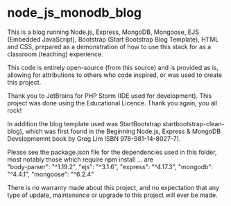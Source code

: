 # node_js_monodb_blog

This is a blog running Node.js, Express, MongoDB, Mongoose, EJS (Embedded JavaScript),
Bootstrap (Start Bootstrap Blog Template), HTML and CSS, prepared as a demonstration 
of how to use this stack for as a classroom (teaching) experience. 

This code is entirely open-source (from this source) and is provided as is, allowing 
for attributions to others who code inspired, or was used to create this project. 

Thank you to JetBrains for PHP Storm (IDE used for development). This project was done 
using the Educational Licence. Thank you again, you all rock!

In addition the blog template used was StartBootstrap startbootstrap-clean-blog), which was 
first found in the Beginning Node.js, Express & MongoDB Developmemnt book by Greg Lim
ISBN 978-981-14-8027-7). 

Please see the package.json file for the dependencies used in this folder, most notably
those which require npm install ... are  
    "body-parser": "^1.19.2",
    "ejs": "^3.1.6",
    "express": "^4.17.3",
    "mongodb": "^4.4.1",
    "mongoose": "^6.2.4"

There is no warranty made about this project, and no expectation that any  type of update,
maintenance or upgrade to this project will ever be made. 
